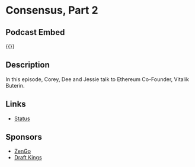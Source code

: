 # Consensus, Part 2


## Podcast Embed
{{<podcast-embed url="https://hashingitout.sounder.fm/episode/consensus-infrastructure-pt-2">}} 

## Description
In this episode, Corey, Dee and Jessie talk to Ethereum Co-Founder, Vitalik Buterin. 

## Links 
- [Status](https://status.im)

## Sponsors
- [ZenGo]()
- [Draft Kings]()

